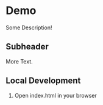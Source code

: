# Demo 

Some Description!

## Subheader

More Text.

## Local Development

1. Open index.html in your browser